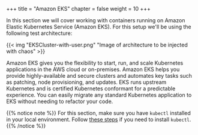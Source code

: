 +++
title = "Amazon EKS"
chapter = false
weight = 10
+++

In this section we will cover working with containers running on Amazon Elastic Kubernetes Service (Amazon EKS). For this setup we'll be using the following test architecture:

{{< img "EKSCluster-with-user.png" "Image of architecture to be injected with chaos" >}}

Amazon EKS gives you the flexibility to start, run, and scale Kubernetes applications in the AWS cloud or on-premises. Amazon EKS helps you provide highly-available and secure clusters and automates key tasks such as patching, node provisioning, and updates. EKS runs upstream Kubernetes and is certified Kubernetes conformant for a predictable experience. You can easily migrate any standard Kubernetes application to EKS without needing to refactor your code.

{{% notice note %}}
For this section, make sure you have `kubectl` installed in your local environment. Follow [these steps](https://docs.aws.amazon.com/eks/latest/userguide/install-kubectl.html) if you need to install `kubectl`. 
{{% /notice %}}

